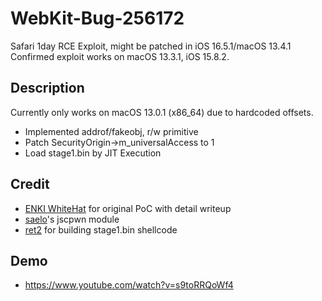 # WebKit-Bug-256172
Safari 1day RCE Exploit, might be patched in iOS 16.5.1/macOS 13.4.1</br>
Confirmed exploit works on macOS 13.3.1, iOS 15.8.2.

## Description
Currently only works on macOS 13.0.1 (x86_64) due to hardcoded offsets.
- Implemented addrof/fakeobj, r/w primitive
- Patch SecurityOrigin->m_universalAccess to 1
- Load stage1.bin by JIT Execution

## Credit
- [ENKI WhiteHat](https://medium.com/@enki-techblog/ios-16-5-1-safari-rce-analysis-cve-2023-37450-89bb8583bebc) for original PoC with detail writeup
- [saelo](https://github.com/saelo/jscpwn)'s jscpwn module
- [ret2](https://github.com/ret2/Pwn2Own-2021-Safari/tree/main/eop) for building stage1.bin shellcode 

## Demo
- https://www.youtube.com/watch?v=s9toRRQoWf4
